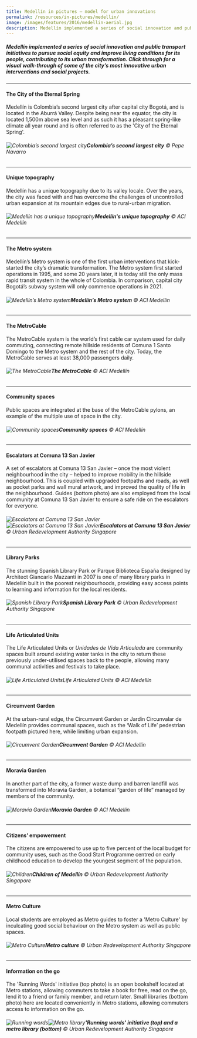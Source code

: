 ```yaml
---
title: Medellín in pictures — model for urban innovations
permalink: /resources/in-pictures/medellin/
image: /images/features/2016/medellin-aerial.jpg
description: Medellín implemented a series of social innovation and public transport initiatives to pursue social equity and improve living conditions for its people, contributing to its urban transformation. Click through for a visual walk-through of some of the city’s most innovative urban interventions and social projects.
---
```


##### Medellín implemented a series of social innovation and public transport initiatives to pursue social equity and improve living conditions for its people, contributing to its urban transformation. Click through for a visual walk-through of some of the city’s most innovative urban interventions and social projects.

---

#### **The City of the Eternal Spring**

Medellín is Colombia’s second largest city after capital city Bogotá, and is located in the Aburrá Valley. Despite being near the equator, the city is located 1,500m above sea level and as such it has a pleasant spring-like climate all year round and is often referred to as the 'City of the Eternal Spring'.

###### ![Colombia’s second largest city](/images/features/2016/medellin-aerial.jpg/)**Colombia’s second largest city** © Pepe Navarro

---

#### **Unique topography**

Medellín has a unique topography due to its valley locale. Over the years, the city was faced with and has overcome the challenges of uncontrolled urban expansion at its mountain edges due to rural-urban migration.

###### ![Medellín has a unique topography](/images/features/2016/medellin-aerial2.jpg/)**Medellín's unique topography** © ACI Medellín

---

#### **The Metro system**

Medellín’s Metro system is one of the first urban interventions that kick-started the city’s dramatic transformation. The Metro system first started operations in 1995, and some 20 years later, it is today still the only mass rapid transit system in the whole of Colombia. In comparison, capital city Bogotá’s subway system will only commence operations in 2021. 

###### ![Medellín’s Metro system](/images/features/2016/metro-system.jpg/)**Medellín’s Metro system** © ACI Medellín

---

#### **The MetroCable**

The MetroCable system is the world’s first cable car system used for daily commuting, connecting remote hillside residents of Comuna 1 Santo Domingo to the Metro system and the rest of the city. Today, the MetroCable serves at least 38,000 passengers daily. 
 
###### ![The MetroCable](/images/features/2016/metrocable.jpg/)**The MetroCable** © ACI Medellín

---

#### **Community spaces**

Public spaces are integrated at the base of the MetroCable pylons, an example of the multiple use of space in the city. 
 
###### ![Community spaces](/images/features/2016/community-spaces.jpg/)**Community spaces** © ACI Medellín

---

#### **Escalators at Comuna 13 San Javier**

A set of escalators at Comuna 13 San Javier – once the most violent neighbourhood in the city – helped to improve mobility in the hillside neighbourhood. This is coupled with upgraded footpaths and roads, as well as pocket parks and wall mural artwork, and improved the quality of life in the neighbourhood. Guides (bottom photo) are also employed from the local community at Comuna 13 San Javier to ensure a safe ride on the escalators for everyone.
 
###### ![Escalators at Comuna 13 San Javier](/images/features/2016/escalators.jpg/)![Escalators at Comuna 13 San Javier](/images/features/2016/escalators2.jpg/)**Escalators at Comuna 13 San Javier** © Urban Redevelopment Authority Singapore

---

#### **Library Parks**

The stunning Spanish Library Park or Parque Biblioteca España designed by Architect Giancarlo Mazzanti in 2007 is one of many library parks in Medellín built in the poorest neighbourhoods, providing easy access points to learning and information for the local residents.
 
###### ![Spanish Library Park](/images/features/2016/library-park.jpg/)**Spanish Library Park** © Urban Redevelopment Authority Singapore
---

#### **Life Articulated Units**

The Life Articulated Units or *Unidades de Vida Articulada* are community spaces built around existing water tanks in the city to return these previously under-utilised spaces back to the people, allowing many communal activities and festivals to take place. 
 
###### ![Life Articulated Units](/images/features/2016/life-articulated-units.jpg/)Life Articulated Units © ACI Medellín

---

#### **Circumvent Garden**

At the urban-rural edge, the Circumvent Garden or Jardin Circunvalar de Medellín provides communal spaces, such as the ‘Walk of Life’ pedestrian footpath pictured here, while limiting urban expansion. 
 
###### ![Circumvent Garden](/images/features/2016/circumvent-garden2.jpg/)**Circumvent Garden** © ACI Medellín

---

#### **Moravia Garden**

In another part of the city, a former waste dump and barren landfill was transformed into Moravia Garden, a botanical “garden of life” managed by members of the community. 
 
###### ![Moravia Garden](/images/features/2016/moravia-garden.jpg/)**Moravia Garden** © ACI Medellín

---

#### **Citizens’ empowerment**

The citizens are empowered to use up to five percent of the local budget for community uses, such as the Good Start Programme centred on early childhood education to develop the youngest segment of the population. 

###### ![Children](/images/features/2016/good-start-programme.jpg/)**Children of Medellín** © Urban Redevelopment Authority Singapore

---

#### **Metro Culture**

Local students are employed as Metro guides to foster a 'Metro Culture' by inculcating good social behaviour on the Metro system as well as public spaces.  

###### ![Metro Culture](/images/features/2016/metro-culture.jpg/)**Metro culture** © Urban Redevelopment Authority Singapore

---

#### **Information on the go**

The 'Running Words' initiative (top photo) is an open bookshelf located at Metro stations, allowing commuters to take a book for free, read on the go, lend it to a friend or family member, and return later. Small libraries (bottom photo) here are located conveniently in Metro stations, allowing commuters access to information on the go.   

###### ![Running words](/images/features/2016/running-words.jpg/)![Metro library](/images/features/2016/metro-library.jpg/)**'Running words' initiative (top) and a metro library (bottom)** © Urban Redevelopment Authority Singapore
